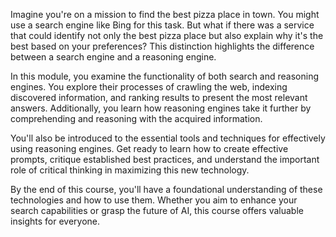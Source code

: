 Imagine you're on a mission to find the best pizza place in town. You might use a search engine like Bing for this task. But what if there was a service that could identify not only the best pizza place but also explain why it's the best based on your preferences? This distinction highlights the difference between a search engine and a reasoning engine.

In this module, you examine the functionality of both search and reasoning engines. You explore their processes of crawling the web, indexing discovered information, and ranking results to present the most relevant answers. Additionally, you learn how reasoning engines take it further by comprehending and reasoning with the acquired information.

You'll also be introduced to the essential tools and techniques for effectively using reasoning engines. Get ready to learn how to create effective prompts, critique established best practices, and understand the important role of critical thinking in maximizing this new technology.

By the end of this course, you'll have a foundational understanding of these technologies and how to use them. Whether you aim to enhance your search capabilities or grasp the future of AI, this course offers valuable insights for everyone.
